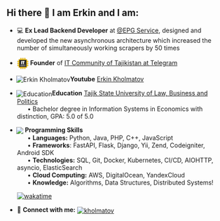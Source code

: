 ## Hi there 👋 I am Erkin and I am:

- :computer: **Ex Lead Backend Developer** at [@EPG Service](https://epgservice.tv/), designed and developed the new asynchronous architecture which increased the number of simultaneously working scrapers by 50 times
- <img src="https://github.com/kholmatov/kholmatov/blob/main/tajikit.png?raw=true"  align="center" alt="Tajikit" height="26" /> **Founder** of [IT Community of Tajikistan at Telegram](https://t.me/tajikit/)
- <img src="https://img.icons8.com/color/2x/youtube-play.png" align="center" alt="Erkin Kholmatov" height="30" style="margin-left:-2px; padding-right:0px"/>**Youtube** [Erkin Kholmatov](https://www.youtube.com/@tajikit)
- <img src="https://img.icons8.com/color/2x/reading.png" align="center" alt="Education" height="30" style="margin-left:-2px; padding-right:0px"/>**Education** [Tajik State University of Law, Business and Politics](http://tsulbp.tj/home)
<br/>&nbsp;&nbsp;&nbsp;&nbsp;&nbsp;&nbsp;• Bachelor degree in Information Systems in Economics with distinction, GPA: 5.0 of 5.0
- <img src="https://img.icons8.com/external-flaticons-flat-flat-icons/2x/external-program-web-development-flaticons-flat-flat-icons.png" align="center" height="30" style="margin-left:-2px; padding-right:0px"/> **Programming Skills**
  <br/>&nbsp;&nbsp;&nbsp;&nbsp;&nbsp;&nbsp;• **Languages:** Python, Java, PHP, C++, JavaScript 
  <br/>&nbsp;&nbsp;&nbsp;&nbsp;&nbsp;&nbsp;• **Frameworks**:  FastAPI, Flask, Django, Yii, Zend, Codeigniter, Android SDK
  <br/>&nbsp;&nbsp;&nbsp;&nbsp;&nbsp;&nbsp;• **Technologies:** SQL, Git, Docker, Kubernetes, CI/CD, AIOHTTP, asyncio, ElasticSearch
  <br/>&nbsp;&nbsp;&nbsp;&nbsp;&nbsp;&nbsp;• **Cloud Computing:** AWS, DigitalOcean, YandexCloud 
  <br/>&nbsp;&nbsp;&nbsp;&nbsp;&nbsp;&nbsp;• **Knowledge:** Algorithms, Data Structures, Distributed Systems!
  
  [![wakatime](https://wakatime.com/badge/user/2dc1bcc0-4b28-4851-8b67-dd94a84cf37b/project/24814392-2814-485c-94e4-ef54e65e4573.svg)](https://wakatime.com/badge/user/2dc1bcc0-4b28-4851-8b67-dd94a84cf37b/project/24814392-2814-485c-94e4-ef54e65e4573)

- 🔗 **Connect with me:** [<img align="center" src="https://img.icons8.com/fluency/2x/linkedin-2.png" alt="kholmatov" height="30" />](http://linkedin.com/in/kholmatov/)

